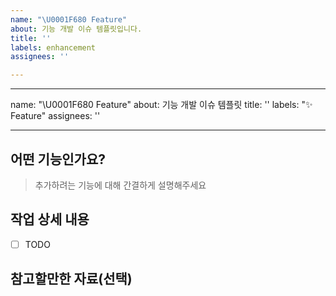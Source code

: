 ```yaml
---
name: "\U0001F680 Feature"
about: 기능 개발 이슈 템플릿입니다.
title: ''
labels: enhancement
assignees: ''

---
```


---
name: "\U0001F680 Feature"
about: 기능 개발 이슈 템플릿
title: ''
labels: ":sparkles: Feature"
assignees: ''

---

## 어떤 기능인가요?

> 추가하려는 기능에 대해 간결하게 설명해주세요

## 작업 상세 내용

- [ ] TODO

## 참고할만한 자료(선택)
